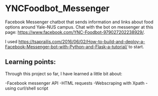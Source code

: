 # YNCFoodbot_Messenger

Facebook Messenger chatbot that sends information and links about food options around Yale-NUS campus. 
Chat with the bot on messenger at this page: https://www.facebook.com/YNC-Foodbot-979027202238929/. 

I used https://tsaprailis.com/2016/06/02/How-to-build-and-deploy-a-Facebook-Messenger-bot-with-Python-and-Flask-a-tutorial/ to start. 

## Learning points: 

Through this project so far, I have learned a little bit about: 

-Facebook messenger API
-HTML requests
-Webscraping with Xpath
-using curl/shell script
